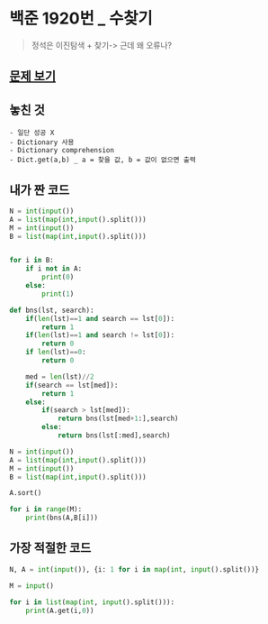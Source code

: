 # 백준 1920번 \_ 수찾기

> 정석은 이진탐색 + 찾기-> 근데 왜 오류나?

## [문제 보기](https://www.acmicpc.net/problem/1920)

## 놓친 것

    - 일단 성공 X
    - Dictionary 사용
    - Dictionary comprehension
    - Dict.get(a,b) _ a = 찾을 값, b = 값이 없으면 출력

## 내가 짠 코드

```python
N = int(input())
A = list(map(int,input().split()))
M = int(input())
B = list(map(int,input().split()))


for i in B:
    if i not in A:
        print(0)
    else:
        print(1)

```

```python
def bns(lst, search):
    if(len(lst)==1 and search == lst[0]):
        return 1
    if(len(lst)==1 and search != lst[0]):
        return 0
    if len(lst)==0:
        return 0

    med = len(lst)//2
    if(search == lst[med]):
        return 1
    else:
        if(search > lst[med]):
            return bns(lst[med+1:],search)
        else:
            return bns(lst[:med],search)

N = int(input())
A = list(map(int,input().split()))
M = int(input())
B = list(map(int,input().split()))

A.sort()

for i in range(M):
    print(bns(A,B[i]))
```

## 가장 적절한 코드

```python
N, A = int(input()), {i: 1 for i in map(int, input().split())}

M = input()

for i in list(map(int, input().split())):
    print(A.get(i,0))
```
